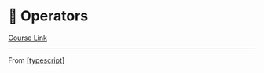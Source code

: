 # 🔵 Operators
[Course Link]()

---
From [[typescript]]

[//begin]: # "Autogenerated link references for markdown compatibility"
[typescript]: ../typescript "TypeScript"
[//end]: # "Autogenerated link references"